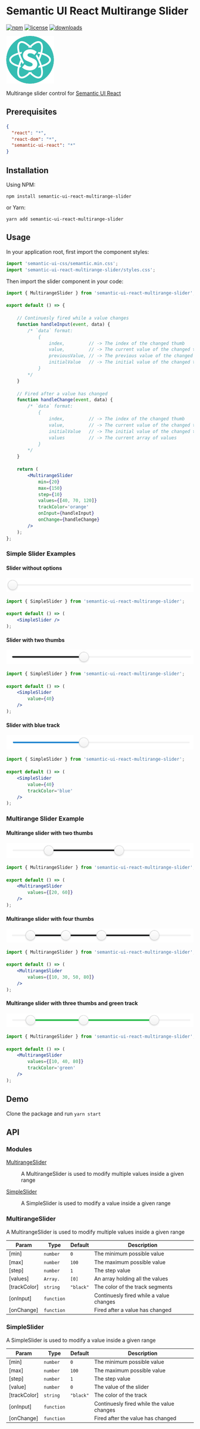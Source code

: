 # Semantic UI React Multirange Slider

[![npm](https://img.shields.io/npm/v/semantic-ui-react-multirange-slider.svg)](https://www.npmjs.com/package/semantic-ui-react-multirange-slider)
[![license](https://img.shields.io/github/license/artevelde-uas/semantic-ui-react-multirange-slider.svg)](https://spdx.org/licenses/ISC)
[![downloads](https://img.shields.io/npm/dt/semantic-ui-react-multirange-slider.svg)](https://www.npmjs.com/package/semantic-ui-react-multirange-slider)

![Semantic UI logo](/docs/semantic-ui-logo.png)

Multirange slider control for [Semantic UI React](https://react.semantic-ui.com/)

## Prerequisites

```json
{
  "react": "*",
  "react-dom": "*",
  "semantic-ui-react": "*"
}
```

## Installation

Using NPM:

```shell
npm install semantic-ui-react-multirange-slider
```

or Yarn:

```shell
yarn add semantic-ui-react-multirange-slider
```

## Usage

In your application root, first import the component styles:

```jsx
import 'semantic-ui-css/semantic.min.css';
import 'semantic-ui-react-multirange-slider/styles.css';
```

Then import the slider component in your code:

```jsx
import { MultirangeSlider } from 'semantic-ui-react-multirange-slider';

export default () => {

    // Continuesly fired while a value changes
    function handleInput(event, data) {
        /* `data` format:
            {
                index,         // -> The index of the changed thumb
                value,         // -> The current value of the changed thumb
                previousValue, // -> The previous value of the changed thumb
                initialValue   // -> The initial value of the changed thumb
            }
        */
    }

    // Fired after a value has changed
    function handleChange(event, data) {
        /* `data` format:
            {
                index,         // -> The index of the changed thumb
                value,         // -> The current value of the changed thumb
                initialValue   // -> The initial value of the changed thumb,
                values         // -> The current array of values
            }
        */
    }

    return (
        <MultirangeSlider
            min={20}
            max={150}
            step={10}
            values={[40, 70, 120]}
            trackColor='orange'
            onInput={handleInput}
            onChange={handleChange}
        />
    );
};
```

### Simple Slider Examples

#### Slider without options

![Example image of simple slider without options](/docs/example-simple-1.png)

```jsx
import { SimpleSlider } from 'semantic-ui-react-multirange-slider';

export default () => (
    <SimpleSlider />
);
```

#### Slider with two thumbs

![Example image of simple slider with value set](/docs/example-simple-2.png)

```jsx
import { SimpleSlider } from 'semantic-ui-react-multirange-slider';

export default () => (
    <SimpleSlider
        value={40}
    />
);
```

#### Slider with blue track

![Example image of simple slider with blue track](/docs/example-simple-3.png)

```jsx
import { SimpleSlider } from 'semantic-ui-react-multirange-slider';

export default () => (
    <SimpleSlider
        value={40}
        trackColor='blue'
    />
);
```

### Multirange Slider Example

#### Multirange slider with two thumbs

![Example image of multirange slider with two thumbs](/docs/example-multi-1.png)

```jsx
import { MultirangeSlider } from 'semantic-ui-react-multirange-slider';

export default () => (
    <MultirangeSlider
        values={[20, 60]}
    />
);
```

#### Multirange slider with four thumbs

![Example image of multirange slider with four thumbs](/docs/example-multi-2.png)

```jsx
import { MultirangeSlider } from 'semantic-ui-react-multirange-slider';

export default () => (
    <MultirangeSlider
        values={[10, 30, 50, 80]}
    />
);
```

#### Multirange slider with three thumbs and green track

![Example image of multirange slider with three thumbs and green track](/docs/example-multi-3.png)

```jsx
import { MultirangeSlider } from 'semantic-ui-react-multirange-slider';

export default () => (
    <MultirangeSlider
        values={[10, 40, 80]}
        trackColor='green'
    />
);
```

## Demo

Clone the package and run `yarn start`

## API

### Modules

<dl>
<dt><a href="#module_MultirangeSlider">MultirangeSlider</a></dt>
<dd><p>A MultirangeSlider is used to modify multiple values inside a given range</p>
</dd>
<dt><a href="#module_SimpleSlider">SimpleSlider</a></dt>
<dd><p>A SimpleSlider is used to modify a value inside a given range</p>
</dd>
</dl>

<a name="module_MultirangeSlider"></a>

### MultirangeSlider

A MultirangeSlider is used to modify multiple values inside a given range

| Param | Type | Default | Description |
| --- | --- | --- | --- |
| [min] | <code>number</code> | <code>0</code> | The minimum possible value |
| [max] | <code>number</code> | <code>100</code> | The maximum possible value |
| [step] | <code>number</code> | <code>1</code> | The step value |
| [values] | <code>Array.<number></code> | <code>[0]</code> | An array holding all the values |
| [trackColor] | <code>string</code> | <code>"black"</code> | The color of the track segments |
| [onInput] | <code>function</code> |  | Continuesly fired while a value changes |
| [onChange] | <code>function</code> |  | Fired after a value has changed |

<a name="module_SimpleSlider"></a>

### SimpleSlider

A SimpleSlider is used to modify a value inside a given range

| Param | Type | Default | Description |
| --- | --- | --- | --- |
| [min] | <code>number</code> | <code>0</code> | The minimum possible value |
| [max] | <code>number</code> | <code>100</code> | The maximum possible value |
| [step] | <code>number</code> | <code>1</code> | The step value |
| [value] | <code>number</code> | <code>0</code> | The value of the slider |
| [trackColor] | <code>string</code> | <code>"black"</code> | The color of the track |
| [onInput] | <code>function</code> |  | Continuesly fired while the value changes |
| [onChange] | <code>function</code> |  | Fired after the value has changed |

